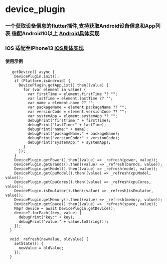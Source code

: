# device_plugin


### 一个获取设备信息的flutter插件,支持获取Android设备信息和App列表 适配Android10以上 [Android具体实现](https://github.com/coolxinxin/device_plugin/blob/master/android/src/main/kotlin/com/leos/device_plugin/DeviceUtils.kt)

### iOS 适配至iPhone13 [iOS具体实现](https://github.com/coolxinxin/device_plugin/blob/master/ios/Classes/DeviceUtils.swift)

#### 使用示例
```
  _getDevice() async {
    DevicePlugin.init();
    if (Platform.isAndroid) {
      DevicePlugin.getAppList().then((value) {
        for (var element in value) {
          var firstTime = element.firstTime ?? "";
          var lastTime = element.lastTime ?? "";
          var name = element.name ?? "";
          var packageName = element.packageName ?? "";
          var versionCode = element.versionCode ?? "";
          var systemApp = element.systemApp ?? "";
          debugPrint("firstTime:" + firstTime);
          debugPrint("lastTime:" + lastTime);
          debugPrint("name:" + name);
          debugPrint("packageName:" + packageName);
          debugPrint("versionCode:" + versionCode);
          debugPrint("systemApp:" + systemApp);
        }
      });
    }
    DevicePlugin.getPower().then((value) => _refresh(power, value));
    DevicePlugin.getBrands().then((value) => _refresh(barnds, value));
    DevicePlugin.getModel().then((value) => _refresh(model, value));
    DevicePlugin.getCpuModel().then((value) => _refresh(cpuModel, value));
    DevicePlugin.getCpuCores().then((value) => _refresh(cpuCores, value));
    DevicePlugin.isEmulator().then((value) => _refresh(isEmulator, value));
    DevicePlugin.getMemory().then((value) => _refresh(memory, value));
    DevicePlugin.getSpace().then((value) => _refresh(space, value));
    Map? device = await DevicePlugin.getDevice();
    device?.forEach((key, value) {
      debugPrint("key:" + key);
      debugPrint("value:" + value.toString());
    });
  }
  
  void _refresh(newValue, oldValue) {
    setState(() {
      newValue = oldValue;
    });
  }
```

